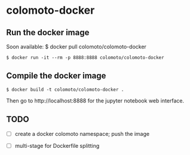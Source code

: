 # colomoto-docker

## Run the docker image

Soon available:
    $ docker pull colomoto/colomoto-docker

    $ docker run -it --rm -p 8888:8888 colomoto/colomoto-docker

## Compile the docker image

    $ docker build -t colomoto/colomoto-docker .

Then go to http://localhost:8888 for the jupyter notebook web interface.

## TODO
- [ ] create a docker colomoto namespace; push the image
- [ ] multi-stage for Dockerfile splitting


